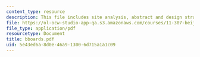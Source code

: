 ```yaml
---
content_type: resource
description: This file includes site analysis, abstract and design strategies.
file: https://ol-ocw-studio-app-qa.s3.amazonaws.com/courses/11-307-beijing-urban-design-studio-summer-2006/5e43ed6a8d0e46a913006d715a1a1c09_bboards.pdf
file_type: application/pdf
resourcetype: Document
title: bboards.pdf
uid: 5e43ed6a-8d0e-46a9-1300-6d715a1a1c09
---
```

